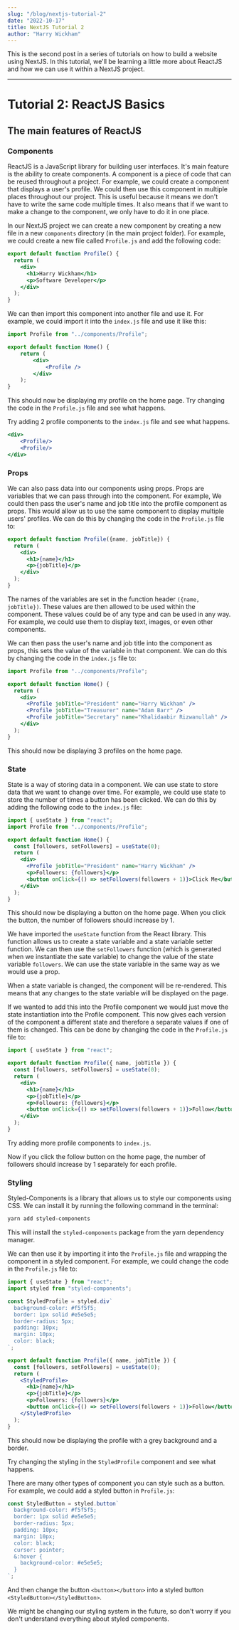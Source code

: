 ```yaml
---
slug: "/blog/nextjs-tutorial-2"
date: "2022-10-17"
title: NextJS Tutorial 2
author: "Harry Wickham"
---
```


This is the second post in a series of tutorials on how to build a website using NextJS. In this tutorial, we'll be learning a little more about ReactJS and how we can use it within a NextJS project.

---

# Tutorial 2: ReactJS Basics

## The main features of ReactJS

### Components

ReactJS is a JavaScript library for building user interfaces. It's main feature is the ability to create components. A component is a piece of code that can be reused throughout a project. For example, we could create a component that displays a user's profile. We could then use this component in multiple places throughout our project. This is useful because it means we don't have to write the same code multiple times. It also means that if we want to make a change to the component, we only have to do it in one place. 

In our NextJS project we can create a new component by creating a new file in a new `components` directory (in the main project folder). For example, we could create a new file called `Profile.js` and add the following code:

```jsx
export default function Profile() {
  return (
    <div>
      <h1>Harry Wickham</h1>
      <p>Software Developer</p>
    </div>
  );
}
```

We can then import this component into another file and use it. For example, we could import it into the `index.js` file and use it like this:

```jsx
import Profile from "../components/Profile";

export default function Home() {
    return (
        <div>
            <Profile />
        </div>
    );
}
```

This should now be displaying my profile on the home page. Try changing the code in the `Profile.js` file and see what happens.

Try adding 2 profile components to the `index.js` file and see what happens.

```jsx
<div>
    <Profile/>
    <Profile/>
</div>
```


### Props

We can also pass data into our components using props. Props are variables that we can pass through into the component. For example, We could then pass the user's name and job title into the profile component as props. This would allow us to use the same component to display multiple users' profiles. We can do this by changing the code in the `Profile.js` file to:

```jsx
export default function Profile({name, jobTitle}) {
  return (
    <div>
      <h1>{name}</h1>
      <p>{jobTitle}</p>
    </div>
  );
}
```

The names of the variables are set in the function header `({name, jobTitle})`. These values are then allowed to be used within the component. These values could be of any type and can be used in any way. For example, we could use them to display text, images, or even other components.

We can then pass the user's name and job title into the component as props, this sets the value of the variable in that component. We can do this by changing the code in the `index.js` file to:

```jsx
import Profile from "../components/Profile";

export default function Home() {
  return (
    <div>
      <Profile jobTitle="President" name="Harry Wickham" />
      <Profile jobTitle="Treasurer" name="Adam Barr" />
      <Profile jobTitle="Secretary" name="Khalidaabir Rizwanullah" />
    </div>
  );
}
```

This should now be displaying 3 profiles on the home page.

### State

State is a way of storing data in a component. We can use state to store data that we want to change over time. For example, we could use state to store the number of times a button has been clicked. We can do this by adding the following code to the `index.js` file:

```jsx
import { useState } from "react";
import Profile from "../components/Profile";

export default function Home() {
  const [followers, setFollowers] = useState(0);
  return (
    <div>
      <Profile jobTitle="President" name="Harry Wickham" />
      <p>Followers: {followers}</p>
      <button onClick={() => setFollowers(followers + 1)}>Click Me</button>
    </div>
  );
}
```

This should now be displaying a button on the home page. When you click the button, the number of followers should increase by 1.

We have imported the `useState` function from the React library. This function allows us to create a state variable and a state variable setter function. We can then use the `setFollowers` function (which is generated when we instantiate the sate variable) to change the value of the state variable `followers`. We can use the state variable in the same way as we would use a prop.

When a state variable is changed, the component will be re-rendered. This means that any changes to the state variable will be displayed on the page.

If we wanted to add this into the Profile component we would just move the state instantiation into the Profile component. This now gives each version of the component a different state and therefore a separate values if one of them is changed. This can be done by changing the code in the `Profile.js` file to:

```jsx
import { useState } from "react";

export default function Profile({ name, jobTitle }) {
  const [followers, setFollowers] = useState(0);
  return (
    <div>
      <h1>{name}</h1>
      <p>{jobTitle}</p>
      <p>Followers: {followers}</p>
      <button onClick={() => setFollowers(followers + 1)}>Follow</button>
    </div>
  );
}
```

Try adding more profile components to `index.js`.

Now if you click the follow button on the home page, the number of followers should increase by 1 separately for each profile.

### 

### Styling

Styled-Components is a library that allows us to style our components using CSS. We can install it by running the following command in the terminal:

```bash
yarn add styled-components
```

This will install the `styled-components` package from the yarn dependency manager.

We can then use it by importing it into the `Profile.js` file and wrapping the component in a styled component. For example, we could change the code in the `Profile.js` file to:

```jsx
import { useState } from "react";
import styled from "styled-components";

const StyledProfile = styled.div`
  background-color: #f5f5f5;
  border: 1px solid #e5e5e5;
  border-radius: 5px;
  padding: 10px;
  margin: 10px;
  color: black;
`;

export default function Profile({ name, jobTitle }) {
  const [followers, setFollowers] = useState(0);
  return (
    <StyledProfile>
      <h1>{name}</h1>
      <p>{jobTitle}</p>
      <p>Followers: {followers}</p>
      <button onClick={() => setFollowers(followers + 1)}>Follow</button>
    </StyledProfile>
  );
}
```

This should now be displaying the profile with a grey background and a border.

Try changing the styling in the `StyledProfile` component and see what happens.

There are many other types of component you can style such as a button. For example, we could add a styled button in `Profile.js`:

```jsx
const StyledButton = styled.button`
  background-color: #f5f5f5;
  border: 1px solid #e5e5e5;
  border-radius: 5px;
  padding: 10px;
  margin: 10px;
  color: black;
  cursor: pointer;
  &:hover {
    background-color: #e5e5e5;
  }
`;
```

And then change the button `<button></button>` into a styled button `<StyledButton></StyledButton>`.

We might be changing our styling system in the future, so don't worry if you don't understand everything about styled components.
